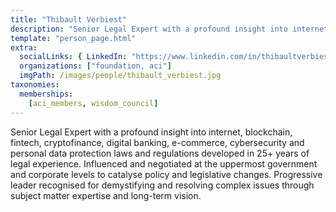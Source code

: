 ```yaml
---
title: "Thibault Verbiest"
description: "Senior Legal Expert with a profound insight into internet, blockchain, fintech, cryptofinance and more."
template: "person_page.html"
extra:
  socialLinks: { LinkedIn: "https://www.linkedin.com/in/thibaultverbiest/"}
  organizations: ["foundation, aci"]
  imgPath: /images/people/thibault_verbiest.jpg
taxonomies:
  memberships:
    [aci_members, wisdom_council]
---
```


Senior Legal Expert with a profound insight into internet, blockchain, fintech, cryptofinance, digital banking, e-commerce, cybersecurity and personal data protection laws and regulations developed in 25+ years of legal experience. Influenced and negotiated at the uppermost government and corporate levels to catalyse policy and legislative changes. Progressive leader recognised for demystifying and resolving complex issues through subject matter expertise and long-term vision. 